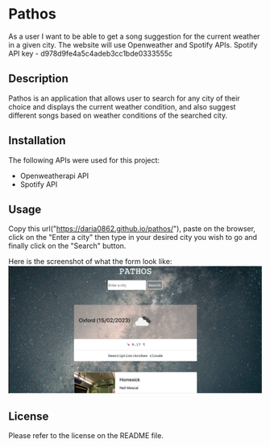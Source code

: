 # Pathos

As a user I want to be able to get a song suggestion for the current weather in a given city.
The website will use Openweather and Spotify APIs.
Spotify API key - d978d9fe4a5c4adeb3cc1bde0333555c

## Description

Pathos is an application that allows user to search for any city of their choice and displays the current weather condition, and also suggest different songs based on weather conditions of the searched city.

## Installation

The following APIs were used for this project:

- Openweatherapi API
- Spotify API

## Usage

Copy this url("https://daria0862.github.io/pathos/"), paste on the browser, click on the "Enter a city" then type in your desired city you wish to go and finally click on the "Search" button.

Here is the screenshot of what the form look like:
![alt text](assets/Pathos.png)

## License

Please refer to the license on the README file.

